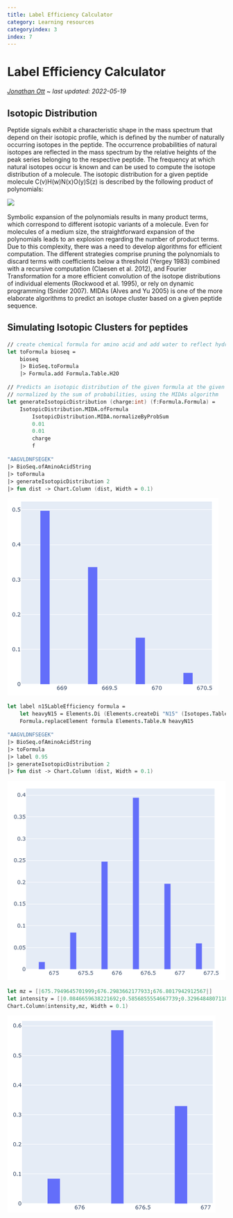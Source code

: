 ```yaml
---
title: Label Efficiency Calculator
category: Learning resources
categoryindex: 3
index: 7
---
```


# Label Efficiency Calculator
_[Jonathan Ott](https://github.com/Joott)_ ~ _last updated: 2022-05-19_

## Isotopic Distribution
Peptide signals exhibit a characteristic shape in the mass spectrum that depend on their isotopic profile, which is defined by 
the number of naturally occurring isotopes in the peptide. The occurrence probabilities of natural isotopes are reflected in the mass 
spectrum by the relative heights of the peak series belonging to the respective peptide. The frequency at which natural isotopes occur 
is known and can be used to compute the isotope distribution of a molecule. The isotopic distribution for a given peptide molecule 
C(v)H(w)N(x)O(y)S(z) is described by the following product of polynomials:

![](https://latex.codecogs.com/png.image?\dpi{110}\bg{white}\large&space;\newline(&space;{}^{12}\textrm{C}&space;&plus;&space;{}^{13}\textrm{C})^{v}&space;\times&space;({}^{1}\textrm{H}&plus;{}^{2}\textrm{H})^{w}&space;\times&space;({}^{14}\textrm{N}&plus;{}^{15}\textrm{N})^{x}\times({}^{16}\textrm{O}&plus;{}^{17}\textrm{O}&space;&plus;&space;{}^{18}\textrm{O})^{y}\newline\times({}^{32}\textrm{S}&plus;{}^{33}\textrm{S}&plus;{}^{34}\textrm{S}&plus;{}^{36}\textrm{S})^{z})

Symbolic expansion of the polynomials results in many product terms, which correspond to different isotopic variants of a molecule. 
Even for molecules of a medium size, the straightforward expansion of the polynomials leads to an explosion regarding the number of product terms. 
Due to this complexity, there was a need to develop algorithms for efficient computation. The different strategies comprise pruning the 
polynomials to discard terms with coefficients below a threshold (Yergey 1983) combined with a recursive 
computation (Claesen et al. 2012), and Fourier Transformation for a more efficient convolution of the isotope distributions of 
individual elements (Rockwood et al. 1995), or rely on dynamic programming (Snider 2007). 
MIDAs (Alves and Yu 2005) is one of the more elaborate algorithms to predict an isotope cluster based on a given peptide sequence.

## Simulating Isotopic Clusters for peptides

```Fsharp
// create chemical formula for amino acid and add water to reflect hydrolysed state in mass spectrometer
let toFormula bioseq =  
    bioseq
    |> BioSeq.toFormula
    |> Formula.add Formula.Table.H2O
```

```Fsharp
// Predicts an isotopic distribution of the given formula at the given charge, 
// normalized by the sum of probabilities, using the MIDAs algorithm
let generateIsotopicDistribution (charge:int) (f:Formula.Formula) =
    IsotopicDistribution.MIDA.ofFormula 
        IsotopicDistribution.MIDA.normalizeByProbSum
        0.01
        0.01
        charge
        f
```

```Fsharp
"AAGVLDNFSEGEK"
|> BioSeq.ofAminoAcidString
|> toFormula
|> generateIsotopicDistribution 2
|> fun dist -> Chart.Column (dist, Width = 0.1)
```
![](../img/6_label_efficiency_calculator/AAGVLDNFSEGEK.png)

```Fsharp
let label n15LableEfficiency formula =
    let heavyN15 = Elements.Di (Elements.createDi "N15" (Isotopes.Table.N15,n15LableEfficiency) (Isotopes.Table.N14,1.-n15LableEfficiency) )
    Formula.replaceElement formula Elements.Table.N heavyN15
```

```Fsharp
"AAGVLDNFSEGEK"
|> BioSeq.ofAminoAcidString
|> toFormula
|> label 0.95
|> generateIsotopicDistribution 2
|> fun dist -> Chart.Column (dist, Width = 0.1)
```

![](../img/6_label_efficiency_calculator/AAGVLDNFSEGEK_95LE.png)

```Fsharp
let mz = [|675.7949645701999;676.2983662177933;676.8017942912567|]
let intensity = [|0.0846659638221692;0.5856855554667739;0.3296484807110569|]
Chart.Column(intensity,mz, Width = 0.1)
```

![](../img/6_label_efficiency_calculator/AAGVLDNFSEGEK_real.png)